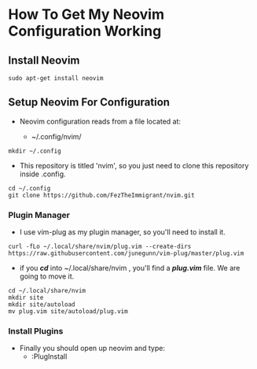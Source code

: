 # How To Get My Neovim Configuration Working

## Install Neovim

```
sudo apt-get install neovim
```

## Setup Neovim For Configuration

- Neovim configuration reads from a file located at:

	- ~/.config/nvim/

```
mkdir ~/.config
```
- This repository is titled 'nvim', so you just need to clone this repository inside .config.

```
cd ~/.config
git clone https://github.com/FezTheImmigrant/nvim.git
```

### Plugin Manager

- I use vim-plug as my plugin manager, so you'll need to install it.

```
curl -fLo ~/.local/share/nvim/plug.vim --create-dirs     https://raw.githubusercontent.com/junegunn/vim-plug/master/plug.vim
```

- if you ***cd*** into ~/.local/share/nvim , you'll find a ***plug.vim*** file. We are going to move it.

```
cd ~/.local/share/nvim
mkdir site
mkdir site/autoload
mv plug.vim site/autoload/plug.vim
```
### Install Plugins

- Finally you should open up neovim and type:
	- :PlugInstall


 

